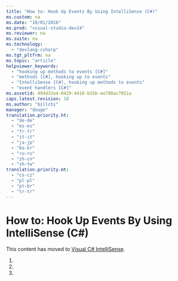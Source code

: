 ```yaml
---
title: "How to: Hook Up Events By Using IntelliSense (C#)"
ms.custom: na
ms.date: "10/01/2016"
ms.prod: "visual-studio-dev14"
ms.reviewer: na
ms.suite: na
ms.technology: 
  - "devlang-csharp"
ms.tgt_pltfrm: na
ms.topic: "article"
helpviewer_keywords: 
  - "hooking up methods to events [C#]"
  - "methods [C#], hooking up to events"
  - "IntelliSense [C#], hooking up methods to events"
  - "event handlers [C#]"
ms.assetid: 494d32e4-0429-4410-b35b-ee788ac7051a
caps.latest.revision: 18
ms.author: "billchi"
manager: "douge"
translation.priority.ht: 
  - "de-de"
  - "es-es"
  - "fr-fr"
  - "it-it"
  - "ja-jp"
  - "ko-kr"
  - "ru-ru"
  - "zh-cn"
  - "zh-tw"
translation.priority.mt: 
  - "cs-cz"
  - "pl-pl"
  - "pt-br"
  - "tr-tr"
---
```

# How to: Hook Up Events By Using IntelliSense (C#)
This content has moved to [Visual C# IntelliSense](../ide/visual-csharp-intellisense.md).  
  
1.  
  
2.  
  
3.